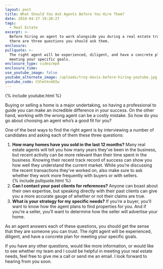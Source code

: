 ```yaml
---
layout: post
title: What Should You Ask Agents Before You Hire Them?
date: 2018-04-27 19:20:27
tags:
  - Real Estate
excerpt: >-
  Before hiring an agent to work alongside you during a real estate transaction,
  there are three questions you should ask them.
enclosure:
pullquote: >-
  The right agent will be experienced, diligent, and have a concrete plan for
  meeting your specific goals.
enclosure_type: video/mp4
enclosure_time:
use_youtube_image: false
youtube_alternate_image: /uploads/troy-davis-before-hiring-youtube.jpg
youtube_code: CUlmtkn40Iw
---
```


{% include youtube.html %}

Buying or selling a home is a major undertaking, so having a professional to guide you can make an incredible difference in your success. On the other hand, working with the wrong agent can be a costly mistake. So how do you go about choosing an agent who’s a good fit for you?

One of the best ways to find the right agent is by interviewing a number of candidates and asking each of them these three questions:

1. **How many homes have you sold in the last 12 months?** Many real estate agents will tell you how many years they’ve been in the business, but recent activity can be more relevant than their time spent in the business. Knowing their recent track record of success can show you how well they understand the current market. While you’re discussing the recent transactions they’ve worked on, also make sure to ask whether they work more frequently with buyers or with sellers.<br>{% include pullquote.html %}
2. **Can I contact your past clients for references?** Anyone can boast about their own expertise, but speaking directly with their past clients can give you a more accurate gauge of whether or not their claims are true.&nbsp;
3. **What is your strategy for my specific needs?** If you’re a buyer, you’ll want to know how the agent plans to find properties for you. And if you’re a seller, you’ll want to determine how the seller will advertise your home.&nbsp;

As an agent answers each of these questions, you should get the sense that they are someone you can trust. The right agent will be experienced, diligent, and have a concrete plan for meeting your specific goals.

If you have any other questions, would like more information, or would like to see whether my team and I could be helpful in meeting your real estate needs, feel free to give me a call or send me an email. I look forward to hearing from you soon.<br>&nbsp;